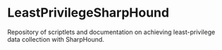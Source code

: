 # LeastPrivilegeSharpHound
Repository of scriptlets and documentation on achieving least-privilege data collection with SharpHound.
